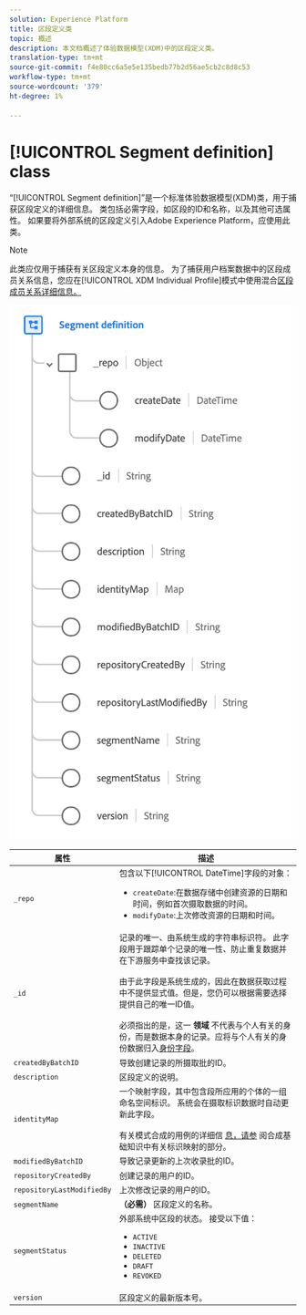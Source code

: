 ```yaml
---
solution: Experience Platform
title: 区段定义类
topic: 概述
description: 本文档概述了体验数据模型(XDM)中的区段定义类。
translation-type: tm+mt
source-git-commit: f4e80cc6a5e5e135bedb77b2d56ae5cb2c8d8c53
workflow-type: tm+mt
source-wordcount: '379'
ht-degree: 1%

---
```



# [!UICONTROL Segment definition] class

“[!UICONTROL Segment definition]”是一个标准体验数据模型(XDM)类，用于捕获区段定义的详细信息。 类包括必需字段，如区段的ID和名称，以及其他可选属性。 如果要将外部系统的区段定义引入Adobe Experience Platform，应使用此类。

>[!NOTE]
>
>此类应仅用于捕获有关区段定义本身的信息。 为了捕获用户档案数据中的区段成员关系信息，您应在[!UICONTROL XDM Individual Profile]模式中使用混合[区段成员关系详细信息。](../mixins/profile/segmentation.md)

![](../images/classes/segment-definition.png)

| 属性 | 描述 |
| --- | --- |
| `_repo` | 包含以下[!UICONTROL DateTime]字段的对象： <ul><li>`createDate`:在数据存储中创建资源的日期和时间，例如首次摄取数据的时间。</li><li>`modifyDate`:上次修改资源的日期和时间。</li></ul> |
| `_id` | 记录的唯一、由系统生成的字符串标识符。 此字段用于跟踪单个记录的唯一性、防止重复数据并在下游服务中查找该记录。<br><br>由于此字段是系统生成的，因此在数据获取过程中不提供显式值。但是，您仍可以根据需要选择提供自己的唯一ID值。<br><br>必须指出的是，这一 **领域** 不代表与个人有关的身份，而是数据本身的记录。应将与个人有关的身份数据归入[身份字段](../schema/composition.md#identity)。 |
| `createdByBatchID` | 导致创建记录的所摄取批的ID。 |
| `description` | 区段定义的说明。 |
| `identityMap` | 一个映射字段，其中包含段所应用的个体的一组命名空间标识。 系统会在摄取标识数据时自动更新此字段。<br /><br />有关模式合成的用例的详细信 [息，请参](../schema/composition.md#identityMap) 阅合成基础知识中有关标识映射的部分。 |
| `modifiedByBatchID` | 导致记录更新的上次收录批的ID。 |
| `repositoryCreatedBy` | 创建记录的用户的ID。 |
| `repositoryLastModifiedBy` | 上次修改记录的用户的ID。 |
| `segmentName` | **（必需）** 区段定义的名称。 |
| `segmentStatus` | 外部系统中区段的状态。 接受以下值： <ul><li>`ACTIVE`</li><li>`INACTIVE`</li><li>`DELETED`</li><li>`DRAFT`</li><li>`REVOKED`</li></ul> |
| `version` | 区段定义的最新版本号。 |
